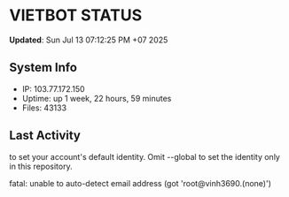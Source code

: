# VIETBOT STATUS
**Updated**: Sun Jul 13 07:12:25 PM +07 2025

## System Info
- IP: 103.77.172.150
- Uptime: up 1 week, 22 hours, 59 minutes
- Files: 43133

## Last Activity

to set your account's default identity.
Omit --global to set the identity only in this repository.

fatal: unable to auto-detect email address (got 'root@vinh3690.(none)')
